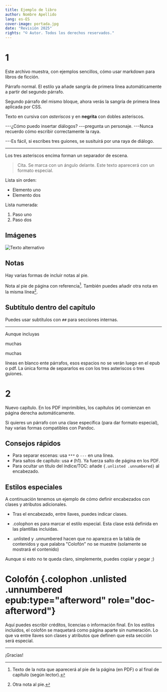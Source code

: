 ```yaml
---
title: Ejemplo de libro
author: Nombre Apellido
lang: es-ES
cover-image: portada.jpg
date: "Revisión 2025"
rights: "© Autor. Todos los derechos reservados."
---
```


# 1

Este archivo muestra, con ejemplos sencillos, cómo usar markdown para libros de ficción.

Párrafo normal. El estilo ya añade sangría de primera línea automáticamente a partir del segundo párrafo.

Segundo párrafo del mismo bloque, ahora verás la sangría de primera línea aplicada por CSS.

Texto en cursiva con *asteriscos* y en **negrita** con dobles asteriscos.

---¿Cómo puedo insertar diálogos? ---pregunta un personaje. ---Nunca recuerdo cómo escribir correctamente la raya.

---Es fácil, si escribes tres guiones, se susituirá por una raya de diálogo.


***

Los tres asteriscos encima forman un separador de escena.

> Cita. Se marca con un ángulo delante. Este texto aparecerá con un formato especial.

Lista sin orden:

- Elemento uno
- Elemento dos

Lista numerada:

1. Paso uno
2. Paso dos

## Imágenes

![Texto alternativo](imagen.jpg "Título de la imagen")

## Notas

Hay varias formas de incluir notas al pie.

Nota al pie de página con referencia[^nota1]. También puedes añadir otra nota en la misma línea[^nota2].


[^nota1]: Texto de la nota que aparecerá al pie de la página (en PDF) o al final de capítulo (según lector).
[^nota2]: Otra nota al pie.

## Subtítulo dentro del capítulo

Puedes usar subtítulos con `##` para secciones internas.

***

Aunque incluyas

muchas



muchas


líneas en blanco ente párrafos, esos espacios no se verán luego en el epub o pdf. La única forma de separarlos es con los tres asteriscos o tres guiones.


# 2

Nuevo capítulo. En los PDF imprimibles, los capítulos (`#`) comienzan en página derecha automáticamente.

Si quieres un párrafo con una clase específica (para dar formato especial), hay varias formas compatibles con Pandoc.


## Consejos rápidos

- Para separar escenas: usa `***` o `---` en una línea.
- Para saltos de capítulo: usa `#` (h1). Ya fuerza salto de página en los PDF.
- Para ocultar un título del índice/TOC: añade `{.unlisted .unnumbered}` al encabezado.


## Estilos especiales


A continuación tenemos un ejemplo de cómo definir encabezados con clases y atributos adicionales.

- Tras el encabezado, entre llaves, puedes indicar clases.

- .colophon es para marcar el estilo especial. Esta clase está definida en las plantillas incluidas.

- .unlisted y .unnumbered hacen que no aparezca en la tabla de contenidos y que palabra "Colofón" no se muestre (solamente se mostrará el contenido)


Aunque si esto no te queda claro, simplemente, puedes copiar y pegar ;)


# Colofón {.colophon .unlisted .unnumbered epub:type="afterword" role="doc-afterword"}

Aquí puedes escribir créditos, licencias o información final. En los estilos incluidos, el colofón se maquetará como página aparte sin numeración. Lo que va entre llaves son clases y atributos que definen que esta sección será especial.


***


¡Gracias!